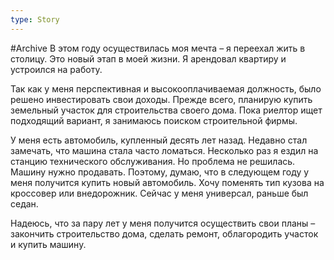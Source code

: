 ```yaml
---
type: Story
---
```

#Archive 
В этом году осуществилась моя мечта – я переехал жить в столицу. Это новый этап в моей жизни. Я арендовал квартиру и устроился на работу.

Так как у меня перспективная и высокооплачиваемая должность, было решено инвестировать свои доходы. Прежде всего, планирую купить земельный участок для строительства своего дома. Пока риелтор ищет подходящий вариант, я занимаюсь поиском строительной фирмы.

У меня есть автомобиль, купленный десять лет назад. Недавно стал замечать, что машина стала часто ломаться. Несколько раз я ездил на станцию технического обслуживания. Но проблема не решилась. Машину нужно продавать. Поэтому, думаю, что в следующем году у меня получится купить новый автомобиль. Хочу поменять тип кузова на кроссовер или внедорожник. Сейчас у меня универсал, раньше был седан.

Надеюсь, что за пару лет у меня получится осуществить свои планы – закончить строительство дома, сделать ремонт, облагородить участок и купить машину.